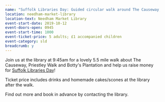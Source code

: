 ```yaml
---
name: "Suffolk Libraries Day: Guided circular walk around The Causeway, Priestley Wood and Botty's Plantation"
location: needham-market-library
location-text: Needham Market Library
event-start-date: 2019-10-12
event-doors-open: 0945
event-start-time: 1000
event-ticket-price: 5 adults; £1 accompanied children
event-category: sld
breadcrumb: y
---
```


Join us at the library at 9:45am for a lovely 5.5 mile walk about The Causeway, Priestley Walk and Botty's Plantation and help us raise money for [Suffolk Libraries Day](/suffolk-libraries-day/)!

Ticket price includes drinks and homemade cakes/scones at the library after the walk.

Find out more and book in advance by contacting the library.
